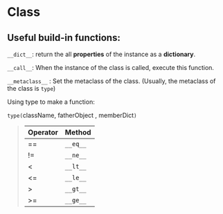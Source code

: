 # Class

## Useful build-in functions:

`__dict__`: return the all **properties** of the instance as a **dictionary**.

`__call__`: When the instance of the class is called, execute this function.

`__metaclass__` : Set the metaclass of the class. \(Usually, the metaclass of the class is `type`\)

Using type to make a function:

`type(`className,  fatherObject , memberDict`)`

> | Operator | Method |
> | :--- | :--- |
> | == | `__eq__` |
> | != | `__ne__` |
> | &lt; | `__lt__` |
> | &lt;= | `__le__` |
> | &gt; | `__gt__` |
> | &gt;= | `__ge__` |




